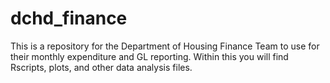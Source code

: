 # dchd_finance
This is a repository for the Department of Housing Finance Team to use for their monthly expenditure and GL reporting. Within this you will find Rscripts, plots, and other data analysis files. 
